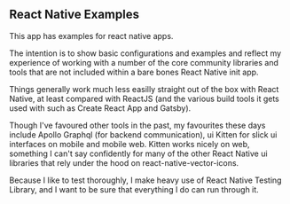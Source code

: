 ## React Native Examples

This app has examples for react native apps. 

The intention is to show basic configurations and examples and reflect my experience of working with a number of the core community libraries and tools that are not included within a bare bones React Native init app.

Things generally work much less easilly straight out of the box with React Native, at least compared with ReactJS (and the various build tools it gets used with such as Create React App and Gatsby).

Though I've favoured other tools in the past, my favourites these days include Apollo Graphql (for backend communication), ui Kitten for slick ui interfaces on mobile and mobile web. Kitten works nicely on web, something I can't say confidently for many of the other React Native ui libraries that rely under the hood on react-native-vector-icons.

Because I like to test thoroughly, I make heavy use of React Native Testing Library, and I want to be sure that everything I do can run through it.
